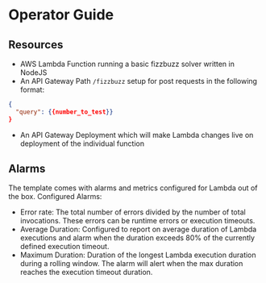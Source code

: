 # Operator Guide

## Resources

* AWS Lambda Function running a basic fizzbuzz solver written in NodeJS
* An API Gateway Path `/fizzbuzz` setup for post requests in the following format:

```json
{
  "query": {{number_to_test}}
}
```

* An API Gateway Deployment which will make Lambda changes live on deployment of the individual function

## Alarms

The template comes with alarms and metrics configured for Lambda out of the box. Configured Alarms:

* Error rate: The total number of errors divided by the number of total invocations. These errors can be runtime errors or execution timeouts.
* Average Duration: Configured to report on average duration of Lambda executions and alarm when the duration exceeds 80% of the currently defined execution timeout.
* Maximum Duration: Duration of the longest Lambda execution duration during a rolling window. The alarm will alert when the max duration reaches the execution timeout duration.
